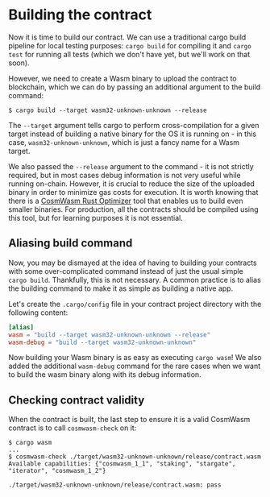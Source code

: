 # Building the contract

Now it is time to build our contract. We can use a traditional cargo build
pipeline for local testing purposes: `cargo build` for compiling it and `cargo
test` for running all tests (which we don't have yet, but we'll work on that
soon).

However, we need to create a Wasm binary to upload the contract to blockchain, which we can do by passing an additional argument to the build command:

```
$ cargo build --target wasm32-unknown-unknown --release
```

The `--target` argument tells cargo to perform cross-compilation for a given target instead of
building a native binary for the OS it is running on - in this case, `wasm32-unknown-unknown`,
which is just a fancy name for a Wasm target.

We also passed the `--release` argument to the command - it is not strictly
required, but in most cases debug information is not very useful while running
on-chain. However, it is crucial to reduce the size of the uploaded binary in order to minimize
gas costs for execution. It is worth knowing that there is a [CosmWasm Rust
Optimizer](https://github.com/CosmWasm/rust-optimizer) tool that enables us to build even smaller
binaries. For production, all the contracts should be compiled using this tool, but for
learning purposes it is not essential.

## Aliasing build command

Now, you may be dismayed at the idea of having to building your contracts with some over-complicated command
instead of just the usual simple `cargo build`. Thankfully, this is not necessary. A common practice is to alias
the building command to make it as simple as building a native app.

Let's create the `.cargo/config` file in your contract project directory with the following content:

```toml
[alias]
wasm = "build --target wasm32-unknown-unknown --release"
wasm-debug = "build --target wasm32-unknown-unknown"
```

Now building your Wasm binary is as easy as executing `cargo wasm`! We also added the additional
`wasm-debug` command for the rare cases when we want to build the wasm binary along with its debug information.

## Checking contract validity

When the contract is built, the last step to ensure it is a valid CosmWasm contract is to call
`cosmwasm-check` on it:

```
$ cargo wasm
...
$ cosmwasm-check ./target/wasm32-unknown-unknown/release/contract.wasm
Available capabilities: {"cosmwasm_1_1", "staking", "stargate", "iterator", "cosmwasm_1_2"}

./target/wasm32-unknown-unknown/release/contract.wasm: pass
```
